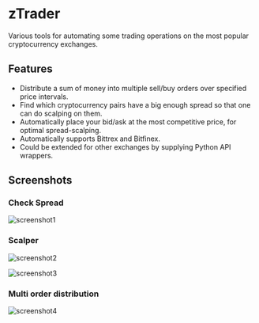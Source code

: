 # zTrader
Various tools for automating some trading operations on the most popular cryptocurrency exchanges.

## Features
- Distribute a sum of money into multiple sell/buy orders over specified price intervals.
- Find which cryptocurrency pairs have a big enough spread so that one can do scalping on them.
- Automatically place your bid/ask at the most competitive price, for optimal spread-scalping.
- Automatically supports Bittrex and Bitfinex.
- Could be extended for other exchanges by supplying Python API wrappers.

## Screenshots

### Check Spread
![screenshot1](https://a.fsdn.com/con/app/proj/ztrader-py/screenshots/ss1.png/max/max/1)

### Scalper
![screenshot2](https://a.fsdn.com/con/app/proj/ztrader-py/screenshots/s2.png/max/max/1)

![screenshot3](https://a.fsdn.com/con/app/proj/ztrader-py/screenshots/s22.png/max/max/1)

### Multi order distribution
![screenshot4](https://a.fsdn.com/con/app/proj/ztrader-py/screenshots/s3.png/max/max/1)
